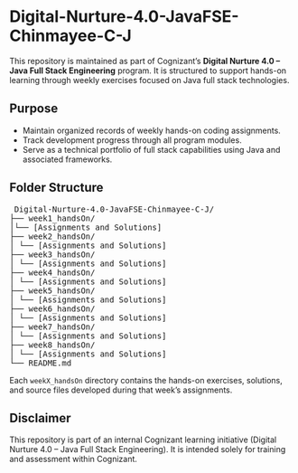 # Digital-Nurture-4.0-JavaFSE-Chinmayee-C-J

This repository is maintained as part of Cognizant’s **Digital Nurture 4.0 – Java Full Stack Engineering** program. It is structured to support hands-on learning through weekly exercises focused on Java full stack technologies.

## Purpose

- Maintain organized records of weekly hands-on coding assignments.
- Track development progress through all program modules.
- Serve as a technical portfolio of full stack capabilities using Java and associated frameworks.

## Folder Structure

<pre> Digital-Nurture-4.0-JavaFSE-Chinmayee-C-J/
├── week1_handsOn/
│└── [Assignments and Solutions]
├── week2_handsOn/
│ └── [Assignments and Solutions]
├── week3_handsOn/
│ └── [Assignments and Solutions]
├── week4_handsOn/
│ └── [Assignments and Solutions]
├── week5_handsOn/
│ └── [Assignments and Solutions]
├── week6_handsOn/
│ └── [Assignments and Solutions]
├── week7_handsOn/
│ └── [Assignments and Solutions]
├── week8_handsOn/
│ └── [Assignments and Solutions]
└── README.md </pre>

Each `weekX_handsOn` directory contains the hands-on exercises, solutions, and source files developed during that week’s assignments.

## Disclaimer

This repository is part of an internal Cognizant learning initiative (Digital Nurture 4.0 – Java Full Stack Engineering). It is intended solely for training and assessment within Cognizant.
